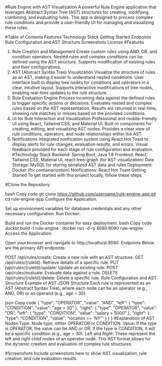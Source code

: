 #Rule Engine with AST Visualization
A powerful Rule Engine application that leverages Abstract Syntax Tree (AST) structures for creating, modifying, combining, and evaluating rules. This app is designed to process complex rule conditions and provide a user-friendly UI for managing and visualizing these rules.

#Table of Contents
Features
Technology Stack
Getting Started
Endpoints
Rule Configuration and AST Structure
Screenshots
License
#Features
1. Rule Creation and Management
Create custom rules using AND, OR, and condition operators.
Nested rules and complex conditions can be defined using the AST structure.
Supports modification of existing rules and their configurations.
2. AST (Abstract Syntax Tree) Visualization
Visualize the structure of rules as an AST, making it easier to understand nested conditions.
User interface built to display tree nodes for conditions and operators in a clear, intuitive layout.
Supports interactive modifications of tree nodes, enabling real-time updates to the rule structure.
3. Rule Evaluation Engine
Process incoming data against the defined rules to trigger specific actions or decisions.
Evaluates nested and complex rules based on the AST representation.
Results are returned in real-time, showing rule matches or misses based on the provided conditions.
4. UI for Rule Interaction and Visualization
Professional and mobile-friendly UI using React, Tailwind CSS, and Material UI.
Built-in components for creating, editing, and visualizing AST nodes.
Provides a clear view of rule conditions, operators, and node relationships within the AST.
5. Notifications
Integrated notification system using React Hot Toast to display alerts for rule changes, evaluation results, and errors.
Visual feedback provided for each stage of rule configuration and evaluation.
#Technology Stack
Backend: Spring Boot, Java 1.8
Frontend: React, Tailwind CSS, Material UI, react-tree-graph (for AST visualization)
Data Storage: MySQL for storing serialized AST data and rules
Deployment: Docker (for containerization)
Notifications: React Hot Toast
Getting Started
To get started with this project locally, follow these steps:

#Clone the Repository:

bash
Copy code
git clone https://github.com/username/rule-engine-app.git
cd rule-engine-app
Configure the Application:

Set up environment variables for database credentials and any other necessary configuration.
Run Docker:

Build and run the Docker container for easy deployment.
bash
Copy code
docker build -t rule-engine .
docker run -d -p 8080:8080 rule-engine
Access the Application:

Open your browser and navigate to http://localhost:8080.
Endpoints
Below are the primary API endpoints:

POST /api/rules/create: Create a new rule with an AST structure.
GET /api/rules/{ruleId}: Retrieve details of a specific rule.
PUT /api/rules/{ruleId}/update: Update an existing rule.
POST /api/rules/evaluate: Evaluate data against a rule.
DELETE /api/rules/{ruleId}/delete: Delete a specific rule.
Rule Configuration and AST Structure
Example of AST JSON Structure
Each rule is represented as an AST (Abstract Syntax Tree), where each node can be an operator (e.g., AND, OR) or an operand (e.g., age > 30).

json
Copy code
{
  "type": "OPERATOR",
  "value": "AND",
  "left": {
    "type": "CONDITION",
    "value": "age > 30"
  },
  "right": {
    "type": "OPERATOR",
    "value": "OR",
    "left": {
      "type": "CONDITION",
      "value": "salary > 5000"
    },
    "right": {
      "type": "CONDITION",
      "value": "location == 'NY'"
    }
  }
}
#Explanation of AST Nodes
Type: Node type, either OPERATOR or CONDITION.
Value: If the type is OPERATOR, the value can be AND or OR; if the type is CONDITION, it will be a specific condition (e.g., age > 30).
Left and Right: These represent the left and right child nodes of an operator node.
This AST format allows for the dynamic creation and evaluation of complex rule structures.

#Screenshots
Include screenshots here to show AST visualization, rule creation, and rule evaluation results.
